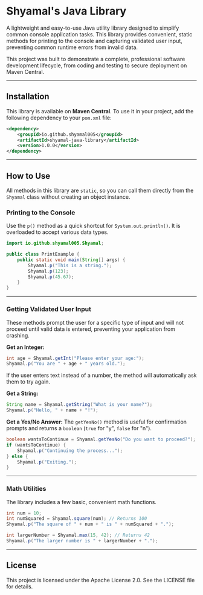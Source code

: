

# Shyamal's Java Library

[](https://opensource.org/licenses/Apache-2.0)
[](https://www.google.com/search?q=https://search.maven.org/artifact/io.github.shyamal005/shyamal-java-library)

A lightweight and easy-to-use Java utility library designed to simplify common console application tasks. This library provides convenient, static methods for printing to the console and capturing validated user input, preventing common runtime errors from invalid data.

This project was built to demonstrate a complete, professional software development lifecycle, from coding and testing to secure deployment on Maven Central.

-----

## Installation

This library is available on **Maven Central**. To use it in your project, add the following dependency to your `pom.xml` file:

```xml
<dependency>
    <groupId>io.github.shyamal005</groupId>
    <artifactId>shyamal-java-library</artifactId>
    <version>1.0.0</version>
</dependency>
```

-----

## How to Use

All methods in this library are `static`, so you can call them directly from the `Shyamal` class without creating an object instance.

### Printing to the Console

Use the `p()` method as a quick shortcut for `System.out.println()`. It is overloaded to accept various data types.

```java
import io.github.shyamal005.Shyamal;

public class PrintExample {
    public static void main(String[] args) {
        Shyamal.p("This is a string.");
        Shyamal.p(123);
        Shyamal.p(45.67);
    }
}
```

-----

### Getting Validated User Input

These methods prompt the user for a specific type of input and will not proceed until valid data is entered, preventing your application from crashing.

**Get an Integer:**

```java
int age = Shyamal.getInt("Please enter your age:");
Shyamal.p("You are " + age + " years old.");
```

If the user enters text instead of a number, the method will automatically ask them to try again.

**Get a String:**

```java
String name = Shyamal.getString("What is your name?");
Shyamal.p("Hello, " + name + "!");
```

**Get a Yes/No Answer:**
The `getYesNo()` method is useful for confirmation prompts and returns a `boolean` (`true` for "y", `false` for "n").

```java
boolean wantsToContinue = Shyamal.getYesNo("Do you want to proceed?");
if (wantsToContinue) {
    Shyamal.p("Continuing the process...");
} else {
    Shyamal.p("Exiting.");
}
```

-----

### Math Utilities

The library includes a few basic, convenient math functions.

```java
int num = 10;
int numSquared = Shyamal.square(num); // Returns 100
Shyamal.p("The square of " + num + " is " + numSquared + ".");

int largerNumber = Shyamal.max(15, 42); // Returns 42
Shyamal.p("The larger number is " + largerNumber + ".");
```

-----

## License

This project is licensed under the Apache License 2.0. See the LICENSE file for details.
